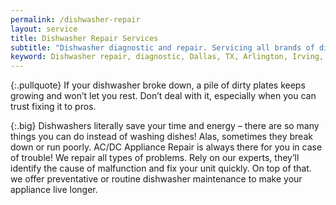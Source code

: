 ```yaml
---
permalink: /dishwasher-repair
layout: service
title: Dishwasher Repair Services
subtitle: "Dishwasher diagnostic and repair. Servicing all brands of dishwashers. We work in Dallas-Fort Worth Area."
keyword: Dishwasher repair, diagnostic, Dallas, TX, Arlington, Irving, Denton, Lewisville, Plano, Carrollton, Frisco, Keller, Grapevine, Bedford, Euless, Southlake, Lake Dallas, Roanoke, Argyle, Hebron, Richardson, Corinth, Lantana, Copper Canyon, Highland Village, Double Oak, Watauga, Melody Hills, Richland Hills, North Richland Hills, Haltom City, Blue Mound
---
```


{:.pullquote}
If your dishwasher broke down, a pile of dirty plates keeps growing and won’t let you rest. Don’t deal with it, especially when you can trust fixing it to pros.


{:.big}
Dishwashers literally save your time and energy – there are so many things you can do instead of washing dishes! Alas, sometimes they break down or run poorly. AC/DC Appliance Repair is always there for you in case of trouble! We repair all types of problems. Rely on our experts, they’ll identify the cause of malfunction and fix your unit quickly. On top of that. we offer preventative or routine dishwasher maintenance to make your appliance live longer.
